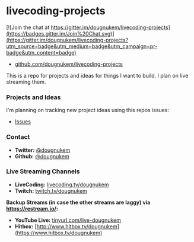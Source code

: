 # livecoding-projects

[![Join the chat at https://gitter.im/dougnukem/livecoding-projects](https://badges.gitter.im/Join%20Chat.svg)](https://gitter.im/dougnukem/livecoding-projects?utm_source=badge&utm_medium=badge&utm_campaign=pr-badge&utm_content=badge)

- [github.com/dougnukem/livecoding-projects](https://github.com/dougnukem/livecoding-projects)

This is a repo for projects and ideas for things I want to build. I plan on live streaming them.

### Projects and Ideas

I'm planning on tracking new project ideas using this repos issues:
- [Issues](https://github.com/dougnukem/livecoding-projects/issues)

### Contact

- **Twitter:**  [@dougnukem](https://twitter.com/dougnukem)
- **Github:** [@dougnukem](https://github.com/dougnukem/)

### Live Streaming Channels

- **LiveCoding:** [livecoding.tv/dougnukem](https://livecoding.tv/dougnukem)
- **Twitch:** [twitch.tv/dougnukem](https://twitch.tv/dougnukem)

**Backup Streams (in case the other streams are laggy) via https://restream.io/:**
- **YouTube Live:** [tinyurl.com/live-dougnukem](https://tinyurl.com/live-dougnukem)
- **Hitbox:** [http://www.hitbox.tv/dougnukem](https://www.hitbox.tv/dougnukem)
